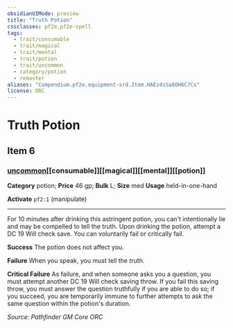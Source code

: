 ```yaml
---
obsidianUIMode: preview
title: "Truth Potion"
cssclasses: pf2e,pf2e-spell
tags:
  - trait/consumable
  - trait/magical
  - trait/mental
  - trait/potion
  - trait/uncommon
  - category/potion
  - remaster
aliases: "Compendium.pf2e.equipment-srd.Item.HAEz4sSa6OH6C7Cs"
license: ORC
---
```

# Truth Potion
## Item 6
### [uncommon](uncommon "Uncommon Rarity Trait")[[consumable]][[magical]][[mental]][[potion]]

**Category** potion; 
**Price** 46 gp; 
**Bulk** L; **Size** med
**Usage** held-in-one-hand

**Activate** `pf2:1` (manipulate)

* * *

For 10 minutes after drinking this astringent potion, you can't intentionally lie and may be compelled to tell the truth. Upon drinking the potion, attempt a DC 19 Will check save. You can voluntarily fail or critically fail.

**Success** The potion does not affect you.

**Failure** When you speak, you must tell the truth.

**Critical Failure** As failure, and when someone asks you a question, you must attempt another DC 19 Will check saving throw. If you fail this saving throw, you must answer the question truthfully if you are able to do so; if you succeed, you are temporarily immune to further attempts to ask the same question within the potion's duration.

*Source: Pathfinder GM Core*
*ORC*